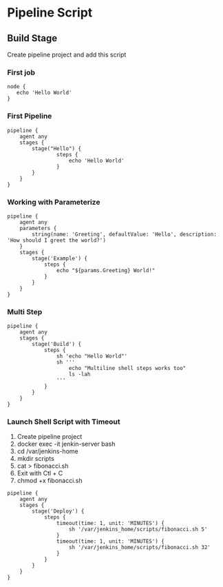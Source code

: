# Pipeline Script
## Build Stage
Create pipeline project and add this script

### First job
```
node {
   echo 'Hello World'
}
```

### First Pipeline
```
pipeline {
    agent any
    stages {
        stage("Hello") {
                steps {
                    echo 'Hello World'
                }
        }
    }
}
```

### Working with Parameterize
```
pipeline {
    agent any
    parameters {
        string(name: 'Greeting', defaultValue: 'Hello', description: 'How should I greet the world?')
    }
    stages {
        stage('Example') {
            steps {
                echo "${params.Greeting} World!"
            }
        }
    }
}
```

### Multi Step
```
pipeline {
    agent any
    stages {
        stage('Build') {
            steps {
                sh 'echo "Hello World"'
                sh '''
                    echo "Multiline shell steps works too"
                    ls -lah
                '''
            }
        }
    }
}
```

### Launch Shell Script with Timeout
1. Create pipeline project
2. docker exec -it jenkin-server bash
3. cd /var/jenkins-home
4. mkdir scripts
5. cat > fibonacci.sh
6. Exit with Ctl + C
7. chmod +x fibonacci.sh

```
pipeline {
    agent any
    stages {
        stage('Deploy') {
            steps {
                timeout(time: 1, unit: 'MINUTES') {
                    sh '/var/jenkins_home/scripts/fibonacci.sh 5'
                }
                timeout(time: 1, unit: 'MINUTES') {
                    sh '/var/jenkins_home/scripts/fibonacci.sh 32'
                }
            }
        }
    }
}
```

